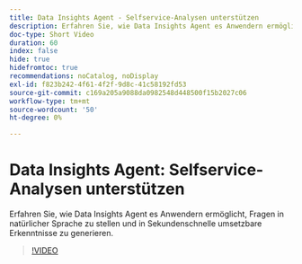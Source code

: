```yaml
---
title: Data Insights Agent - Selfservice-Analysen unterstützen
description: Erfahren Sie, wie Data Insights Agent es Anwendern ermöglicht, Fragen in natürlicher Sprache zu stellen und in Sekundenschnelle umsetzbare Erkenntnisse zu generieren.
doc-type: Short Video
duration: 60
index: false
hide: true
hidefromtoc: true
recommendations: noCatalog, noDisplay
exl-id: f823b242-4f61-4f2f-9d8c-41c58192fd53
source-git-commit: c169a205a9088da0982548d448500f15b2027c06
workflow-type: tm+mt
source-wordcount: '50'
ht-degree: 0%

---
```


# Data Insights Agent: Selfservice-Analysen unterstützen

Erfahren Sie, wie Data Insights Agent es Anwendern ermöglicht, Fragen in natürlicher Sprache zu stellen und in Sekundenschnelle umsetzbare Erkenntnisse zu generieren.

<!-- 62_S106_3442453_59_data-insights-agent-empowering-selfservice-analytics -->
>[!VIDEO](https://video.tv.adobe.com/v/3458304/?learn=on&enablevpops=true)
